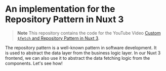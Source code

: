 # An implementation for the Repository Pattern in Nuxt 3

> **Note**
> This repository contains the code for the YouTube Video [Custom `$fetch` and Repository Pattern in Nuxt 3](https://www.youtube.com/watch?v=jXH8Tr-exhI).

The repository pattern is a well-known pattern in software development. It is used to abstract the data layer from the business logic layer. In our Nuxt 3 frontend, we can also use it to abstract the data fetching logic from the components. Let's see how!